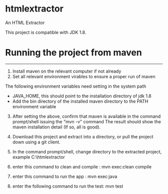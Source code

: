 # htmlextractor
An HTML Extractor


This project is compatible with JDK 1.8. 

# Running the project from maven
-----------------------------------------------------------------------------------------------------------------
1. Install maven on the relevant computer if not already
2. Set all relevant environment virables to ensure a proper run of maven

The following environment variables need setting in the system path

 * JAVA_HOME, this should point to the installation directory of jdk 1.8
 * Add the bin directory of the installed maven directory to the PATH environment variable

3. After setting the above, confirm that maven is available in the command prompt/shell issuing the "mvn -v"    command The result should show the maven installation detail (If so, all is good).

4. Download this project and extract into a directory, or pull the project down using a git client.
5. In the command prompt/shell, change directory to the extracted project, example C:\htmlextractor
6. enter this command to clean and compile : mvn exec:clean compile
7. enter this command to run the app : mvn exec:java
8. enter the following command to run the test: mvn test
